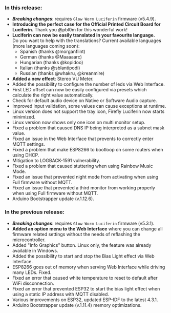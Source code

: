 <style>


.footer {


  display: none;


}


.body {


  color: #202020;


  background-color: #F5F5F5;


}


.px-3 {


    padding-right: 30px !important;


    padding-left: 10px !important;


}


.my-5 {


    margin-top: 10px !important;


    margin-bottom: 10px !important;


}


</style>

### In this release:
- ***Breaking changes***: requires `Glow Worm Luciferin` firmware (v5.4.9).
- **Introducing the perfect case for the Official Printed Circuit Board for Luciferin.** Thank you @pbl0m for this wonderful work!
- **Luciferin can now be easily translated in your favourite language.**   
  Do you want to help with the translations? 
  Current available languages (more languages coming soon):
  - Spanish (thanks @morganflint)
  - German (thanks @Maaaaarc)
  - Hungarian (thanks @kopidoo)
  - Italian (thanks @sblantipodi)
  - Russian (thanks @whakru, @kreanmire)
- **Added a new effect**: Stereo VU Meter.
- Added the possibility to configure the number of leds via Web Interface.
- First LED offset can now be easily configured via presets which calculate the right value automatically.
- Check for default audio device on Native or Software Audio capture.
- Improved input validation, some values can cause exceptions at runtime.
- Linux version does not support the tray icon, Firefly Luciferin now starts minimized.
- Linux version now shows only one icon on multi monitor setup.
- Fixed a problem that caused DNS IP being interpreted as a subnet mask value.
- Fixed an issue in the Web Interface that prevents to correctly enter MQTT settings.
- Fixed a problem that make ESP8266 to bootloop on some routers when using DHCP.
- Mitigation to LOGBACK-1591 vulnerability.
- Fixed a problem that caused stuttering when using Rainbow Music Mode.
- Fixed an issue that prevented night mode from activating when using Full firmware without MQTT.
- Fixed an issue that prevented a third monitor from working properly when using Full firmware without MQTT.
- Arduino Bootstrapper update (v.1.12.6).

### In the previous release:
- ***Breaking changes***: requires `Glow Worm Luciferin` firmware (v5.3.1).
- **Added an option menu to the Web Interface** where you can change all firmware related settings without the needs of reflashing the microcontroller.
- Added "Info Graphics" button. Linux only, the feature was already available in Windows.
- Added the possibility to start and stop the Bias Light effect via Web Interface.
- ESP8266 goes out of memory when serving Web Interface while driving many LEDs. Fixed.
- Fixed an error that caused white temperature to reset to default after WiFi disconnection.
- Fixed an error that prevented ESP32 to start the bias light effect when using a static IP address with MQTT disabled.
- Various improvements on ESP32, updated ESP-IDF to the latest 4.3.1.
- Arduino Bootstrapper update (v.1.11.4) memory optimizations.  
